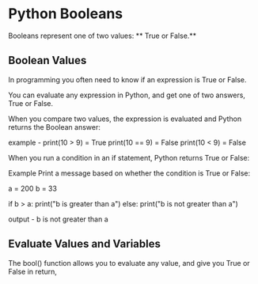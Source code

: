 # Python Booleans

Booleans represent one of two values: ** True or False.**

## Boolean Values

In programming you often need to know if an expression is True or False.

You can evaluate any expression in Python, and get one of two answers, True or False.

When you compare two values, the expression is evaluated and Python returns the Boolean answer:

example - 
print(10 > 9)  = True
print(10 == 9)  = False
print(10 < 9)  = False

When you run a condition in an if statement, Python returns True or False:

Example
Print a message based on whether the condition is True or False:

a = 200
b = 33

if b > a:
  print("b is greater than a")
else:
  print("b is not greater than a")

  output - b is not greater than a

## Evaluate Values and Variables
  
  The bool() function allows you to evaluate any value, and give you True or False in return,

  
